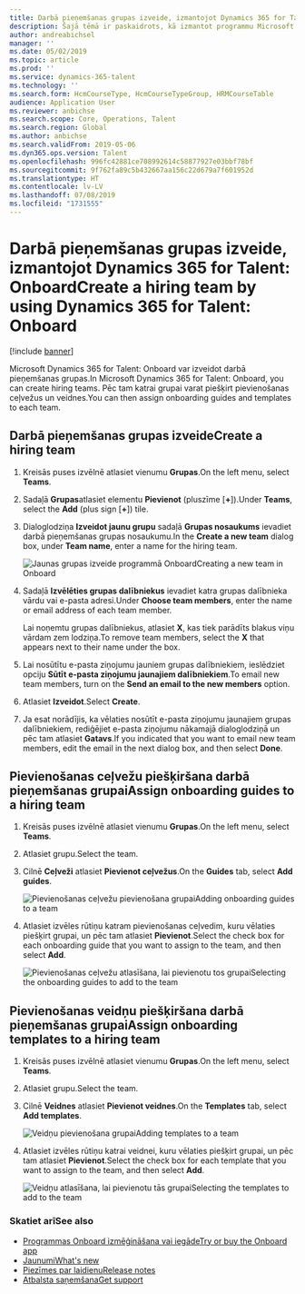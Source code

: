 ```yaml
---
title: Darbā pieņemšanas grupas izveide, izmantojot Dynamics 365 for Talent - Onboard
description: Šajā tēmā ir paskaidrots, kā izmantot programmu Microsoft Dynamics 365 for Talent - Onboard, lai izveidotu pievienošanas grupas.
author: andreabichsel
manager: ''
ms.date: 05/02/2019
ms.topic: article
ms.prod: ''
ms.service: dynamics-365-talent
ms.technology: ''
ms.search.form: HcmCourseType, HcmCourseTypeGroup, HRMCourseTable
audience: Application User
ms.reviewer: anbichse
ms.search.scope: Core, Operations, Talent
ms.search.region: Global
ms.author: anbichse
ms.search.validFrom: 2019-05-06
ms.dyn365.ops.version: Talent
ms.openlocfilehash: 996fc42881ce708992614c58877927e03bbf78bf
ms.sourcegitcommit: 9f762fa89c5b432667aa156c22d679a7f601952d
ms.translationtype: HT
ms.contentlocale: lv-LV
ms.lasthandoff: 07/08/2019
ms.locfileid: "1731555"
---
```

# <a name="create-a-hiring-team-by-using-dynamics-365-for-talent-onboard"></a><span data-ttu-id="f155e-103">Darbā pieņemšanas grupas izveide, izmantojot Dynamics 365 for Talent: Onboard</span><span class="sxs-lookup"><span data-stu-id="f155e-103">Create a hiring team by using Dynamics 365 for Talent: Onboard</span></span>

[!include [banner](includes/banner.md)]

<span data-ttu-id="f155e-104">Microsoft Dynamics 365 for Talent: Onboard var izveidot darbā pieņemšanas grupas.</span><span class="sxs-lookup"><span data-stu-id="f155e-104">In Microsoft Dynamics 365 for Talent: Onboard, you can create hiring teams.</span></span> <span data-ttu-id="f155e-105">Pēc tam katrai grupai varat piešķirt pievienošanas ceļvežus un veidnes.</span><span class="sxs-lookup"><span data-stu-id="f155e-105">You can then assign onboarding guides and templates to each team.</span></span>

## <a name="create-a-hiring-team"></a><span data-ttu-id="f155e-106">Darbā pieņemšanas grupas izveide</span><span class="sxs-lookup"><span data-stu-id="f155e-106">Create a hiring team</span></span>

1. <span data-ttu-id="f155e-107">Kreisās puses izvēlnē atlasiet vienumu **Grupas**.</span><span class="sxs-lookup"><span data-stu-id="f155e-107">On the left menu, select **Teams**.</span></span>
2. <span data-ttu-id="f155e-108">Sadaļā **Grupas**atlasiet elementu **Pievienot** (pluszīme \[**+**\]).</span><span class="sxs-lookup"><span data-stu-id="f155e-108">Under **Teams**, select the **Add** (plus sign \[**+**\]) tile.</span></span>
3. <span data-ttu-id="f155e-109">Dialoglodziņa **Izveidot jaunu grupu** sadaļā **Grupas nosaukums** ievadiet darbā pieņemšanas grupas nosaukumu.</span><span class="sxs-lookup"><span data-stu-id="f155e-109">In the **Create a new team** dialog box, under **Team name**, enter a name for the hiring team.</span></span>

    ![[<span data-ttu-id="f155e-110">Jaunas grupas izveide programmā Onboard</span><span class="sxs-lookup"><span data-stu-id="f155e-110">Creating a new team in Onboard</span></span>](./Media/Onboard-Create-Team.png)](./media/onboard-create-team.png)

4. <span data-ttu-id="f155e-111">Sadaļā **Izvēlēties grupas dalībniekus** ievadiet katra grupas dalībnieka vārdu vai e-pasta adresi.</span><span class="sxs-lookup"><span data-stu-id="f155e-111">Under **Choose team members**, enter the name or email address of each team member.</span></span>

    <span data-ttu-id="f155e-112">Lai noņemtu grupas dalībniekus, atlasiet **X**, kas tiek parādīts blakus viņu vārdam zem lodziņa.</span><span class="sxs-lookup"><span data-stu-id="f155e-112">To remove team members, select the **X** that appears next to their name under the box.</span></span>

5. <span data-ttu-id="f155e-113">Lai nosūtītu e-pasta ziņojumu jauniem grupas dalībniekiem, ieslēdziet opciju **Sūtīt e-pasta ziņojumu jaunajiem dalībniekiem**.</span><span class="sxs-lookup"><span data-stu-id="f155e-113">To email new team members, turn on the **Send an email to the new members** option.</span></span>
6. <span data-ttu-id="f155e-114">Atlasiet **Izveidot**.</span><span class="sxs-lookup"><span data-stu-id="f155e-114">Select **Create**.</span></span>
7. <span data-ttu-id="f155e-115">Ja esat norādījis, ka vēlaties nosūtīt e-pasta ziņojumu jaunajiem grupas dalībniekiem, rediģējiet e-pasta ziņojumu nākamajā dialoglodziņā un pēc tam atlasiet **Gatavs**.</span><span class="sxs-lookup"><span data-stu-id="f155e-115">If you indicated that you want to email new team members, edit the email in the next dialog box, and then select **Done**.</span></span>

## <a name="assign-onboarding-guides-to-a-hiring-team"></a><span data-ttu-id="f155e-116">Pievienošanas ceļvežu piešķiršana darbā pieņemšanas grupai</span><span class="sxs-lookup"><span data-stu-id="f155e-116">Assign onboarding guides to a hiring team</span></span>

1. <span data-ttu-id="f155e-117">Kreisās puses izvēlnē atlasiet vienumu **Grupas**.</span><span class="sxs-lookup"><span data-stu-id="f155e-117">On the left menu, select **Teams**.</span></span>
2. <span data-ttu-id="f155e-118">Atlasiet grupu.</span><span class="sxs-lookup"><span data-stu-id="f155e-118">Select the team.</span></span>
3. <span data-ttu-id="f155e-119">Cilnē **Ceļveži** atlasiet **Pievienot ceļvežus**.</span><span class="sxs-lookup"><span data-stu-id="f155e-119">On the **Guides** tab, select **Add guides**.</span></span>

    ![[<span data-ttu-id="f155e-120">Pievienošanas ceļvežu pievienošana grupai</span><span class="sxs-lookup"><span data-stu-id="f155e-120">Adding onboarding guides to a team</span></span>](./Media/Onboard-ADD-Guides-to-Team.png)](./media/onboard-add-guides-to-team.png)

4. <span data-ttu-id="f155e-121">Atlasiet izvēles rūtiņu katram pievienošanas ceļvedim, kuru vēlaties piešķirt grupai, un pēc tam atlasiet **Pievienot**.</span><span class="sxs-lookup"><span data-stu-id="f155e-121">Select the check box for each onboarding guide that you want to assign to the team, and then select **Add**.</span></span>

    ![[<span data-ttu-id="f155e-122">Pievienošanas ceļvežu atlasīšana, lai pievienotu tos grupai</span><span class="sxs-lookup"><span data-stu-id="f155e-122">Selecting the onboarding guides to add to the team</span></span>](./Media/Onboard-ADD-Guides-to-Team.png)](./media/onboard-select-guides.png)

## <a name="assign-onboarding-templates-to-a-hiring-team"></a><span data-ttu-id="f155e-123">Pievienošanas veidņu piešķiršana darbā pieņemšanas grupai</span><span class="sxs-lookup"><span data-stu-id="f155e-123">Assign onboarding templates to a hiring team</span></span>

1. <span data-ttu-id="f155e-124">Kreisās puses izvēlnē atlasiet vienumu **Grupas**.</span><span class="sxs-lookup"><span data-stu-id="f155e-124">On the left menu, select **Teams**.</span></span>
2. <span data-ttu-id="f155e-125">Atlasiet grupu.</span><span class="sxs-lookup"><span data-stu-id="f155e-125">Select the team.</span></span>
3. <span data-ttu-id="f155e-126">Cilnē **Veidnes** atlasiet **Pievienot veidnes**.</span><span class="sxs-lookup"><span data-stu-id="f155e-126">On the **Templates** tab, select **Add templates**.</span></span>

    ![[<span data-ttu-id="f155e-127">Veidņu pievienošana grupai</span><span class="sxs-lookup"><span data-stu-id="f155e-127">Adding templates to a team</span></span>](./media/onboard-add-templates-to-team.png)](./media/onboard-add-templates-to-team.png)

4. <span data-ttu-id="f155e-128">Atlasiet izvēles rūtiņu katrai veidnei, kuru vēlaties piešķirt grupai, un pēc tam atlasiet **Pievienot**.</span><span class="sxs-lookup"><span data-stu-id="f155e-128">Select the check box for each template that you want to assign to the team, and then select **Add**.</span></span>

    ![[<span data-ttu-id="f155e-129">Veidņu atlasīšana, lai pievienotu tās grupai</span><span class="sxs-lookup"><span data-stu-id="f155e-129">Selecting the templates to add to the team</span></span>](./media/onboard-select-templates.png)](./media/onboard-select-templates.png)

### <a name="see-also"></a><span data-ttu-id="f155e-130">Skatiet arī</span><span class="sxs-lookup"><span data-stu-id="f155e-130">See also</span></span>

- [<span data-ttu-id="f155e-131">Programmas Onboard izmēģināšana vai iegāde</span><span class="sxs-lookup"><span data-stu-id="f155e-131">Try or buy the Onboard app</span></span>](https://dynamics.microsoft.com/talent/onboard/)
- [<span data-ttu-id="f155e-132">Jaunumi</span><span class="sxs-lookup"><span data-stu-id="f155e-132">What's new</span></span>](./whats-new.md)
- [<span data-ttu-id="f155e-133">Piezīmes par laidienu</span><span class="sxs-lookup"><span data-stu-id="f155e-133">Release notes</span></span>](https://docs.microsoft.com/business-applications-release-notes/index)
- [<span data-ttu-id="f155e-134">Atbalsta saņemšana</span><span class="sxs-lookup"><span data-stu-id="f155e-134">Get support</span></span>](./talent-support.md)
